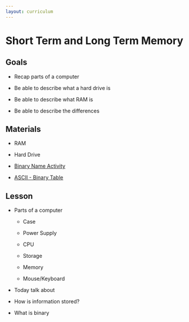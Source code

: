 ```yaml
---
layout: curriculum
---
```


# Short Term and Long Term Memory

## Goals

* Recap parts of a computer

* Be able to describe what a hard drive is

* Be able to describe what RAM is

* Be able to describe the differences

## Materials

* RAM

* Hard Drive

* [Binary Name Activity](https://docs.google.com/document/d/1UYQ5KELoi5ijzgebv6IzTKOYFEyfCOFlwyk1acIYf8A/edit)

* [ASCII - Binary Table](https://docs.google.com/document/d/1XnKUrcLt6yTg9GR7pT0C3W4h1EuLq6BGoyZ12mPEfrE/edit)

## Lesson

* Parts of a computer 

  * Case

  * Power Supply 

  * CPU 

  * Storage

  * Memory

  * Mouse/Keyboard

* Today talk about 

* How is information stored?

* What is binary


